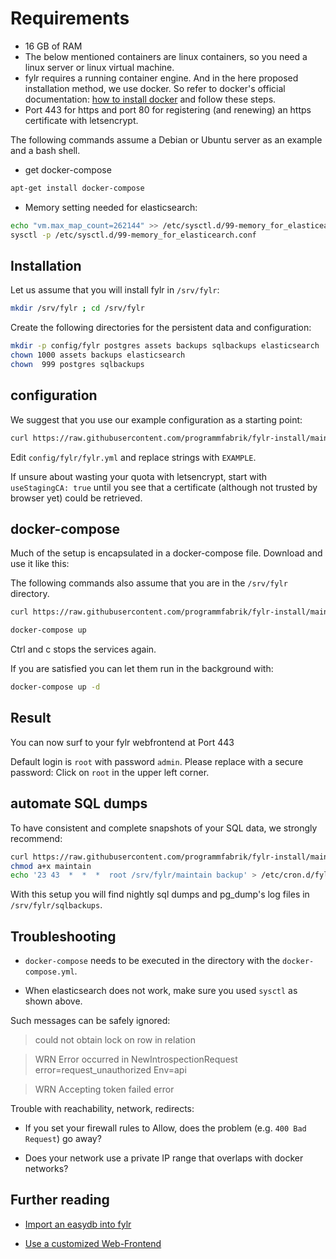 # Requirements

* 16 GB of RAM
* The below mentioned containers are linux containers, so you need a linux server or linux virtual machine.
* fylr requires a running container engine. And in the here proposed installation method, we use docker. So refer to docker's official documentation: [how to install docker](https://docs.docker.com/engine/install/#server) and follow these steps.
* Port 443 for https and port 80 for registering (and renewing) an https certificate with letsencrypt.

The following commands assume a Debian or Ubuntu server as an example and a bash shell.

* get docker-compose

```bash
apt-get install docker-compose
```

* Memory setting needed for elasticsearch:

```bash
echo "vm.max_map_count=262144" >> /etc/sysctl.d/99-memory_for_elasticearch.conf
sysctl -p /etc/sysctl.d/99-memory_for_elasticearch.conf
```

## Installation

Let us assume that you will install fylr in `/srv/fylr`:

```bash
mkdir /srv/fylr ; cd /srv/fylr
```

Create the following directories for the persistent data and configuration:

```bash
mkdir -p config/fylr postgres assets backups sqlbackups elasticsearch
chown 1000 assets backups elasticsearch
chown  999 postgres sqlbackups
```

## configuration

We suggest that you use our example configuration as a starting point:

```bash
curl https://raw.githubusercontent.com/programmfabrik/fylr-install/main/docker/config/fylr/fylr.yml -o config/fylr/fylr.yml
```

Edit `config/fylr/fylr.yml` and replace strings with `EXAMPLE`.

If unsure about wasting your quota with letsencrypt, start with `useStagingCA: true` until you see that a certificate (although not trusted by browser yet) could be retrieved.

## docker-compose

Much of the setup is encapsulated in a docker-compose file. Download and use it like this:

The following commands also assume that you are in the `/srv/fylr` directory.

```bash
curl https://raw.githubusercontent.com/programmfabrik/fylr-install/main/docker/docker-compose.yml -o docker-compose.yml

docker-compose up
```

Ctrl and c stops the services again.

If you are satisfied you can let them run in the background with:

```bash
docker-compose up -d
```

## Result

You can now surf to your fylr webfrontend at Port 443

Default login is `root` with password `admin`. Please replace with a secure password: Click on `root` in the upper left corner.

## automate SQL dumps

To have consistent and complete snapshots of your SQL data, we strongly recommend:

```bash
curl https://raw.githubusercontent.com/programmfabrik/fylr-install/main/docker/maintain -o maintain
chmod a+x maintain
echo '23 43  *  *  *  root /srv/fylr/maintain backup' > /etc/cron.d/fylr-sql-backup
```

With this setup you will find nightly sql dumps and pg_dump's log files in `/srv/fylr/sqlbackups`.

## Troubleshooting

* `docker-compose` needs to be executed in the directory with the `docker-compose.yml`.

* When elasticsearch does not work, make sure you used `sysctl` as shown above.

Such messages can be safely ignored:
> could not obtain lock on row in relation

> WRN Error occurred in NewIntrospectionRequest error=request_unauthorized Env=api

> WRN Accepting token failed error

Trouble with reachability, network, redirects:

* If you set your firewall rules to Allow, does the problem (e.g. `400 Bad Request`) go away?

* Does your network use a private IP range that overlaps with docker networks? 

## Further reading

* [Import an easydb into fylr](../customization/restore-easydb5.md)

* [Use a customized Web-Frontend](../customization/webfrontend.md)

